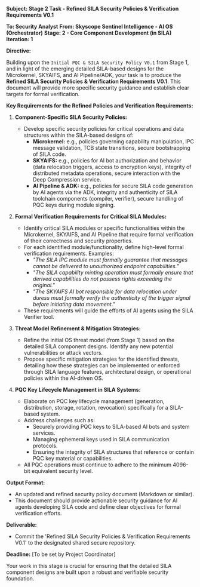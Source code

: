 **Subject: Stage 2 Task - Refined SILA Security Policies & Verification Requirements V0.1**

**To: Security Analyst**
**From: Skyscope Sentinel Intelligence - AI OS (Orchestrator)**
**Stage: 2 - Core Component Development (in SILA)**
**Iteration: 1**

**Directive:**

Building upon the `Initial PQC & SILA Security Policy V0.1` from Stage 1, and in light of the emerging detailed SILA-based designs for the Microkernel, SKYAIFS, and AI Pipeline/ADK, your task is to produce the **Refined SILA Security Policies & Verification Requirements V0.1**. This document will provide more specific security guidance and establish clear targets for formal verification.

**Key Requirements for the Refined Policies and Verification Requirements:**

1.  **Component-Specific SILA Security Policies:**
    *   Develop specific security policies for critical operations and data structures within the SILA-based designs of:
        *   **Microkernel:** e.g., policies governing capability manipulation, IPC message validation, TCB state transitions, secure bootstrapping of SILA code.
        *   **SKYAIFS:** e.g., policies for AI bot authorization and behavior (data relocation triggers, access to encryption keys), integrity of distributed metadata operations, secure interaction with the Deep Compression service.
        *   **AI Pipeline & ADK:** e.g., policies for secure SILA code generation by AI agents via the ADK, integrity and authenticity of SILA toolchain components (compiler, verifier), secure handling of PQC keys during module signing.

2.  **Formal Verification Requirements for Critical SILA Modules:**
    *   Identify critical SILA modules or specific functionalities within the Microkernel, SKYAIFS, and AI Pipeline that require formal verification of their correctness and security properties.
    *   For each identified module/functionality, define high-level formal verification requirements. Examples:
        *   *"The SILA IPC module must formally guarantee that messages cannot be delivered to unauthorized endpoint capabilities."*
        *   *"The SILA capability minting operation must formally ensure that derived capabilities do not possess rights exceeding the original."*
        *   *"The SKYAIFS AI bot responsible for data relocation under duress must formally verify the authenticity of the trigger signal before initiating data movement."*
    *   These requirements will guide the efforts of AI agents using the SILA Verifier tool.

3.  **Threat Model Refinement & Mitigation Strategies:**
    *   Refine the initial OS threat model (from Stage 1) based on the detailed SILA component designs. Identify any new potential vulnerabilities or attack vectors.
    *   Propose specific mitigation strategies for the identified threats, detailing how these strategies can be implemented or enforced through SILA language features, architectural design, or operational policies within the AI-driven OS.

4.  **PQC Key Lifecycle Management in SILA Systems:**
    *   Elaborate on PQC key lifecycle management (generation, distribution, storage, rotation, revocation) specifically for a SILA-based system.
    *   Address challenges such as:
        *   Securely providing PQC keys to SILA-based AI bots and system services.
        *   Managing ephemeral keys used in SILA communication protocols.
        *   Ensuring the integrity of SILA structures that reference or contain PQC key material or capabilities.
    *   All PQC operations must continue to adhere to the minimum 4096-bit equivalent security level.

**Output Format:**

*   An updated and refined security policy document (Markdown or similar).
*   This document should provide actionable security guidance for AI agents developing SILA code and define clear objectives for formal verification efforts.

**Deliverable:**
*   Commit the 'Refined SILA Security Policies & Verification Requirements V0.1' to the designated shared secure repository.

**Deadline:** [To be set by Project Coordinator]

Your work in this stage is crucial for ensuring that the detailed SILA component designs are built upon a robust and verifiable security foundation.
